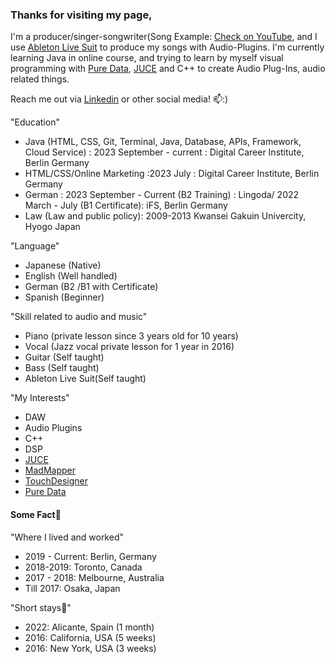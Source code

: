 ### Thanks for visiting my page,

<!--
**chizuru-nina-yamauchi/chizuru-nina-yamauchi** is a ✨ _special_ ✨ repository because its `README.md` (this file) appears on your GitHub profile.

Here are some ideas to get you started:

- 🔭 I’m currently working on ...
- 🌱 I’m currently learning ...
- 👯 I’m looking to collaborate on ...
- 🤔 I’m looking for help with ...
- 💬 Ask me about ...
- 📫 How to reach me: ...
- 😄 Pronouns: ...
- ⚡ Fun fact: ...
-->

I'm a producer/singer-songwriter(Song Example: [Check on YouTube](https://youtu.be/HMfoVSGNIHU?feature=shared), and I use [Ableton Live Suit](https://www.ableton.com/en/live/) to produce my songs with Audio-Plugins.
I'm currently learning Java in online course, and trying to learn by myself visual programming with [Pure Data](https://puredata.info/), [JUCE](https://juce.com/) and C++ to create Audio Plug-Ins, audio related things.

Reach me out via [Linkedin](https://www.linkedin.com/in/chizuru-nina-yamauchi-3772b4116/) or other social media! 📫:)

"Education"
- Java (HTML, CSS, Git, Terminal, Java, Database, APIs, Framework, Cloud Service) : 2023 September - current : Digital Career Institute, Berlin Germany
- HTML/CSS/Online Marketing :2023 July : Digital Career Institute, Berlin Germany
- German : 2023 September - Current (B2 Training) : Lingoda/ 2022 March - July (B1 Certificate): iFS, Berlin Germany
- Law (Law and public policy): 2009-2013 Kwansei Gakuin Univercity, Hyogo  Japan

"Language"
- Japanese (Native)
- English (Well handled)
- German (B2 /B1 with Certificate)
- Spanish (Beginner)

"Skill related to audio and music"
- Piano (private lesson since 3 years old for 10 years)
- Vocal (Jazz vocal private lesson for 1 year in 2016)
- Guitar (Self taught)
- Bass (Self taught)
- Ableton Live Suit(Self taught)

"My Interests"

- DAW
- Audio Plugins
- C++
- DSP
- [JUCE](https://juce.com/) 
- [MadMapper](https://madmapper.com/) 
- [TouchDesigner](https://derivative.ca/) 
- [Pure Data](https://puredata.info/) 

#### Some Fact👯

"Where I lived and worked"
- 2019 - Current: Berlin, Germany
- 2018-2019: Toronto, Canada
- 2017 - 2018: Melbourne, Australia
- Till 2017: Osaka, Japan

"Short stays🌱"
- 2022: Alicante, Spain (1 month)
- 2016: California, USA (5 weeks)
- 2016: New York, USA (3 weeks)

